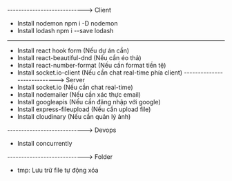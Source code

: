 ----------------------------> Client
* Install nodemon
npm i -D nodemon
* Install lodash
npm i --save lodash
______________________________________
* Install react hook form (Nếu dự án cần)
* Install react-beautiful-dnd (Nếu cần éo thả)
* Install react-number-format (Nếu cần format tiền tệ)
* Install socket.io-client (Nếu cần chat real-time phía client)
----------------------------> Server
* Install socket.io (Nếu cần chat real-time)
* Install nodemailer (Nếu cần xác thực email)
* Install googleapis (Nếu cần đăng nhập với google)
* Install express-fileupload (Nếu cần upload file)
* Install cloudinary (Nếu cần quản lý ảnh)

----------------------------> Devops
* Install concurrently

----------------------------> Folder
* tmp: Lưu trữ file tự động xóa
